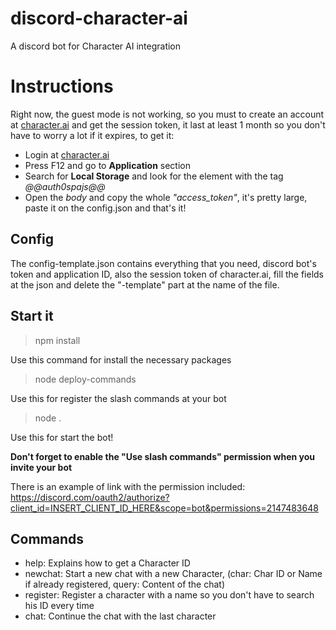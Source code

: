 # discord-character-ai
A discord bot for Character AI integration

# Instructions
Right now, the guest mode is not working, so you must to create an account at [character.ai](https://beta.character.ai/) and get the session token, it last at least 1 month so you don't have to worry a lot if it expires, to get it:
+ Login at [character.ai](https://beta.character.ai/) 
+ Press F12 and go to **Application** section
+ Search for **Local Storage** and look for the element with the tag *@@auth0spajs@@*
+ Open the *body* and copy the whole *"access_token"*, it's pretty large, paste it on the config.json and that's it!

## Config
The config-template.json contains everything that you need, discord bot's token and application ID, also the session token of character.ai, fill the fields at the json and delete the "-template" part at the name of the file.

## Start it
> npm install

Use this command for install the necessary packages

> node deploy-commands

Use this for register the slash commands at your bot

> node .

Use this for start the bot!

**Don't forget to enable the "Use slash commands" permission when you invite your bot**

There is an example of link with the permission included:
https://discord.com/oauth2/authorize?client_id=INSERT_CLIENT_ID_HERE&scope=bot&permissions=2147483648

## Commands
+ help: Explains how to get a Character ID
+ newchat: Start a new chat with a new Character, (char: Char ID or Name if already registered, query: Content of the chat)
+ register: Register a character with a name so you don't have to search his ID every time
+ chat: Continue the chat with the last character
